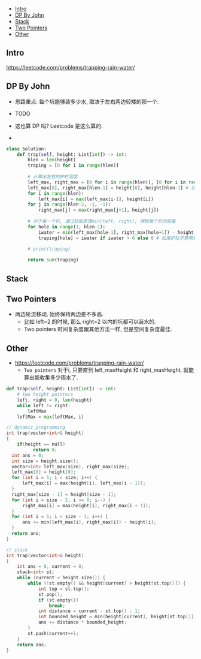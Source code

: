 - [Intro](#intro)
- [DP By John](#dp-by-john)
- [Stack](#stack)
- [Two Pointers](#two-pointers)
- [Other](#other)


## Intro

https://leetcode.com/problems/trapping-rain-water/




## DP By John

- 思路重点: 每个坑能够装多少水, 取决于左右两边较矮的那一个.


- TODO
- 这也算 DP 吗? Leetcode 是这么算的.
- 

```py
class Solution:
    def trap(self, height: List[int]) -> int:
        hlen = len(height)
        traping = [0 for i in range(hlen)]
        
        # 计算出左右的护栏高度
        left_max, right_max = [0 for i in range(hlen)], [0 for i in range(hlen)] # 如果连等于的话, 会共用一个对象!
        left_max[0], right_max[hlen-1] = height[0], height[hlen-1] # 初始化护栏
        for i in range(hlen):
            left_max[i] = max(left_max[i-1], height[i])
        for j in range(hlen-2, -1, -1):
            right_max[j] = max(right_max[j+1], height[j])
          
        # 对于每一个坑, 通过短板原理min(left, right), 得到每个坑的容量
        for hole in range(1, hlen-1):
            iwater = min(left_max[hole-1], right_max[hole+1]) - height[hole]
            traping[hole] = iwater if iwater > 0 else 0 # 如果护栏不算两端的话, 就不需要这句话了
        
        # print(traping)

        return sum(traping)
```

## Stack


## Two Pointers

- 两边轮流移动, 始终保持两边差不多高.
  - 比如 left=2 的时候, 那么 right=2 以内的坑都可以装水的.
  - Two pointers 时间复杂度跟其他方法一样, 但是空间复杂度最佳.








## Other


- https://leetcode.com/problems/trapping-rain-water/
  - `Two pointers` 对于i, 只要直到 left_maxHeight 和 right_maxHeight, 就能算出能收集多少雨水了.


```py
def trap(self, height: List[int]) -> int:
    # two height pointers
    left, right = 0, len(height)
    while left != right:
        leftMax
    leftMax = max(leftMax, i)
```




```cpp
// dynamic programming
int trap(vector<int>& height)
{
	if(height == null)
		  return 0;
  int ans = 0;
  int size = height.size();
  vector<int> left_max(size), right_max(size);
  left_max[0] = height[0];
  for (int i = 1; i < size; i++) {
      left_max[i] = max(height[i], left_max[i - 1]);
  }
  right_max[size - 1] = height[size - 1];
  for (int i = size - 2; i >= 0; i--) {
      right_max[i] = max(height[i], right_max[i + 1]);
  }
  for (int i = 1; i < size - 1; i++) {
      ans += min(left_max[i], right_max[i]) - height[i];
  }
  return ans;
}
```

```cpp
// stack
int trap(vector<int>& height)
{
    int ans = 0, current = 0;
    stack<int> st;
    while (current < height.size()) {
        while (!st.empty() && height[current] > height[st.top()]) {
            int top = st.top();
            st.pop();
            if (st.empty())
                break;
            int distance = current - st.top() - 1;
            int bounded_height = min(height[current], height[st.top()]) - height[top];
            ans += distance * bounded_height;
        }
        st.push(current++);
    }
    return ans;
}
```























